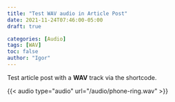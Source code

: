```yaml
---
title: "Test WAV audio in Article Post"
date: 2021-11-24T07:46:00-05:00
draft: true

categories: [Audio]
tags: [WAV]
toc: false
author: "Igor"
---
```


Test article post with a **WAV** track via the shortcode.

<!--more-->

{{< audio type="audio" url="/audio/phone-ring.wav" >}}

